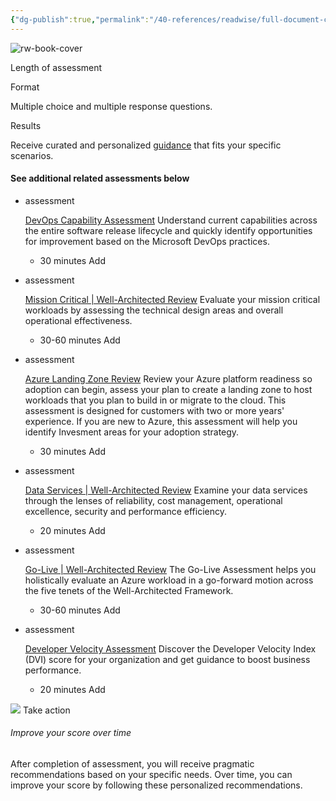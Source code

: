 ```yaml
---
{"dg-publish":true,"permalink":"/40-references/readwise/full-document-contents/assessments-azure-well-architected-review/","tags":["rw/articles"]}
---
```


![rw-book-cover](https://learn.microsoft.com/en-us/media/open-graph-image.png)

Length of assessment

Format

Multiple choice and multiple response questions.

Results

Receive curated and personalized [guidance](https://learn.microsoft.com/en-us/assessments/support/) that fits your specific scenarios.

####  See additional related assessments below

* assessment

  [DevOps Capability Assessment](https://learn.microsoft.com/en-us/assessments/56ec577c-acb6-4c7b-ad13-e224b0846153/)   Understand current capabilities across the entire software release lifecycle and quickly identify opportunities for improvement based on the Microsoft DevOps practices. 

	+ 30 minutes  Add
* assessment

  [Mission Critical | Well-Architected Review](https://learn.microsoft.com/en-us/assessments/23513bdb-e8a2-4f0b-8b6b-191ee1f52d34/)   Evaluate your mission critical workloads by assessing the technical design areas and overall operational effectiveness. 

	+ 30-60 minutes  Add
* assessment

  [Azure Landing Zone Review](https://learn.microsoft.com/en-us/assessments/21765fea-dfe6-4bc4-8bb7-db9df5a6f6c0/)   Review your Azure platform readiness so adoption can begin, assess your plan to create a landing zone to host workloads that you plan to build in or migrate to the cloud. This assessment is designed for customers with two or more years' experience. If you are new to Azure, this assessment will help you identify Invesment areas for your adoption strategy. 

	+ 30 minutes  Add
* assessment

  [Data Services | Well-Architected Review](https://learn.microsoft.com/en-us/assessments/azure-architecture-review-data/)   Examine your data services through the lenses of reliability, cost management, operational excellence, security and performance efficiency. 

	+ 20 minutes  Add
* assessment

  [Go-Live | Well-Architected Review](https://learn.microsoft.com/en-us/assessments/b0f9a229-5f82-4f19-ae61-b7be31131f4e/)   The Go-Live Assessment helps you holistically evaluate an Azure workload in a go-forward motion across the five tenets of the Well-Architected Framework. 

	+ 30-60 minutes  Add
* assessment

  [Developer Velocity Assessment](https://learn.microsoft.com/en-us/assessments/e50f7040-f235-4360-9d1d-cf753e12fed1/)   Discover the Developer Velocity Index (DVI) score for your organization and get guidance to boost business performance. 

	+ 20 minutes  Add

![](https://learn.microsoft.com/en-us/media/learn/assessments/lens_general.png?branch=main)
Take action

###### Improve your score over time

After completion of assessment, you will receive pragmatic recommendations based on your specific needs. Over time, you can improve your score by following these personalized recommendations.
